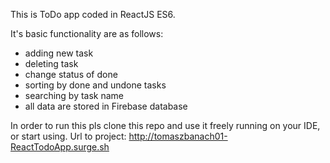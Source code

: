 This is ToDo app coded in ReactJS ES6.

It's basic functionality are as follows:
- adding new task
- deleting task
- change status of done
- sorting by done and undone tasks
- searching by task name
- all data are stored in Firebase database

In order to run this pls clone this repo and use it freely running on your IDE, or start using. Url to project: 
http://tomaszbanach01-ReactTodoApp.surge.sh

